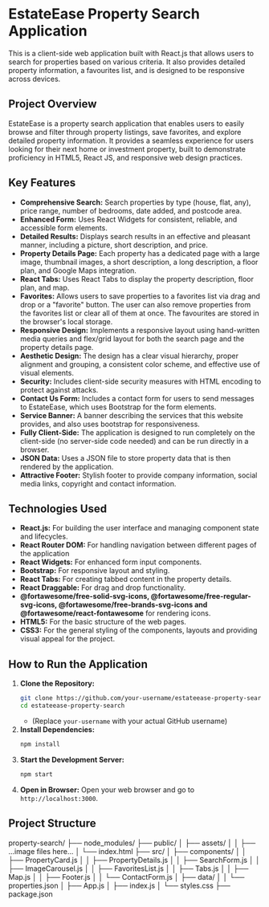 # EstateEase Property Search Application

This is a client-side web application built with React.js that allows users to search for properties based on various criteria. It also provides detailed property information, a favourites list, and is designed to be responsive across devices.

## Project Overview

EstateEase is a property search application that enables users to easily browse and filter through property listings, save favorites, and explore detailed property information. It provides a seamless experience for users looking for their next home or investment property, built to demonstrate proficiency in HTML5, React JS, and responsive web design practices.

## Key Features

*   **Comprehensive Search:** Search properties by type (house, flat, any), price range, number of bedrooms, date added, and postcode area.
*   **Enhanced Form:** Uses React Widgets for consistent, reliable, and accessible form elements.
*   **Detailed Results:** Displays search results in an effective and pleasant manner, including a picture, short description, and price.
*   **Property Details Page:** Each property has a dedicated page with a large image, thumbnail images, a short description, a long description, a floor plan, and Google Maps integration.
*   **React Tabs:** Uses React Tabs to display the property description, floor plan, and map.
*   **Favorites:** Allows users to save properties to a favorites list via drag and drop or a "favorite" button. The user can also remove properties from the favorites list or clear all of them at once. The favourites are stored in the browser's local storage.
*   **Responsive Design:** Implements a responsive layout using hand-written media queries and flex/grid layout for both the search page and the property details page.
*   **Aesthetic Design:** The design has a clear visual hierarchy, proper alignment and grouping, a consistent color scheme, and effective use of visual elements.
*   **Security:** Includes client-side security measures with HTML encoding to protect against attacks.
*   **Contact Us Form:** Includes a contact form for users to send messages to EstateEase, which uses Bootstrap for the form elements.
*  **Service Banner:** A banner describing the services that this website provides, and also uses bootstrap for responsiveness.
*   **Fully Client-Side:** The application is designed to run completely on the client-side (no server-side code needed) and can be run directly in a browser.
*   **JSON Data:** Uses a JSON file to store property data that is then rendered by the application.
*   **Attractive Footer:** Stylish footer to provide company information, social media links, copyright and contact information.

## Technologies Used

*   **React.js:** For building the user interface and managing component state and lifecycles.
*   **React Router DOM:** For handling navigation between different pages of the application
*   **React Widgets:** For enhanced form input components.
*   **Bootstrap:** For responsive layout and styling.
*   **React Tabs:** For creating tabbed content in the property details.
*   **React Draggable:** For drag and drop functionality.
*  **@fortawesome/free-solid-svg-icons, @fortawesome/free-regular-svg-icons, @fortawesome/free-brands-svg-icons and @fortawesome/react-fontawesome** for rendering icons.
*   **HTML5:** For the basic structure of the web pages.
*   **CSS3:** For the general styling of the components, layouts and providing visual appeal for the project.

## How to Run the Application

1.  **Clone the Repository:**
    ```bash
    git clone https://github.com/your-username/estateease-property-search.git
    cd estateease-property-search
    ```
    *   (Replace `your-username` with your actual GitHub username)
2.  **Install Dependencies:**
    ```bash
    npm install
    ```
3.  **Start the Development Server:**
    ```bash
    npm start
    ```
4.  **Open in Browser:** Open your web browser and go to `http://localhost:3000`.

## Project Structure

property-search/
├── node_modules/
├── public/
│   ├── assets/
│   │   ├── ...image files here...
│   └── index.html
├── src/
│   ├── components/
│   │   ├── PropertyCard.js
│   │   ├── PropertyDetails.js
│   │   ├── SearchForm.js
│   │   ├── ImageCarousel.js
│   │   ├── FavoritesList.js
│   │   ├── Tabs.js
│   │   ├── Map.js
│   │   ├── Footer.js
│   │   └── ContactForm.js
│   ├── data/
│   │   └── properties.json
│   ├── App.js
│   ├── index.js
│   └── styles.css
├── package.json

